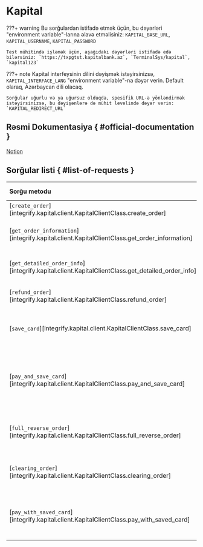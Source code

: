 # Kapital

???+ warning
    Bu sorğulardan istifadə etmək üçün, bu dəyərləri "environment variable"-larına əlavə etməlisiniz: `KAPITAL_BASE_URL`, `KAPITAL_USERNAME`, `KAPITAL_PASSWORD`

    Test mühitində işləmək üçün, aşağıdakı dəyərləri istifadə edə bilərsiniz: `https://txpgtst.kapitalbank.az`, `TerminalSys/kapital`, `kapital123`

???+ note
    Kapital interfeysinin dilini dəyişmək istəyirsinizsə, `KAPITAL_INTERFACE_LANG` "environment variable"-na dəyər verin. Default olaraq, Azərbaycan dili olacaq.

    Sorğular uğurlu və ya uğursuz olduqda, spesifik URL-ə yönləndirmək istəyirsinizsə, bu dəyişənlərə də mühit levelində dəyər verin: `KAPITAL_REDIRECT_URL`

## Rəsmi Dokumentasiya { #official-documentation }

[Notion](https://brawny-airport-7ca.notion.site/Kapital-bank-E-commerce-API-Documentation-6dd6a228c40644e3bef034bca7845e3c)

## Sorğular listi { #list-of-requests }

| Sorğu metodu                                                                                           | Məqsəd                                             |            Kapital API            |  Callback-ə sorğu atılır  |
| :----------------------------------------------------------------------------------------------------- | :------------------------------------------------- | :-------------------------------: | :-----------------------: |
| [`create_order`][integrify.kapital.client.KapitalClientClass.create_order]                             | Ödəniş                                             |           `/api/order`            | :fontawesome-solid-check: |
| [`get_order_information`][integrify.kapital.client.KapitalClientClass.get_order_information]                   | Ödəniş haqda qısa məlumat                          |      `/api/order/{order_id}`      |            :x:            |
| [`get_detailed_order_info`][integrify.kapital.client.KapitalClientClass.get_detailed_order_info] | Ödəniş haqda detallı məlumat                       |      `/api/order/{order_id}`      |            :x:            |
| [`refund_order`][integrify.kapital.client.KapitalClientClass.refund_order]                             | Geri ödəniş sorğusu                                | `/api/order/{order_id}/exec-tran` |            :x:            |
| [`save_card`][integrify.kapital.client.KapitalClientClass.save_card]                                   | Kartı saxlamaq üçün ödəniş sorğusu                 |           `/api/order`            |            :fontawesome-solid-check:            |
| [`pay_and_save_card`][integrify.kapital.client.KapitalClientClass.pay_and_save_card] | Kartı saxlamaq və ödəniş etmək üçün ödəniş sorğusu |           `/api/order`            |            :fontawesome-solid-check:            |
| [`full_reverse_order`][integrify.kapital.client.KapitalClientClass.full_reverse_order]                 | Ödənişi ləğv etmək üçün sorğu                      | `/api/order/{order_id}/exec-tran` |            :x:            |
| [`clearing_order`][integrify.kapital.client.KapitalClientClass.clearing_order]                         | Ödənişin təsdiq edilməsi üçün sorğu                | `/api/order/{order_id}/exec-tran` |            :x:            |
| [`pay_with_saved_card`][integrify.kapital.client.KapitalClientClass.pay_with_saved_card]               | Ödənişin hissəsini ləğv etmək üçün sorğu           | `/api/order/{order_id}/exec-tran` |            :x:            |
